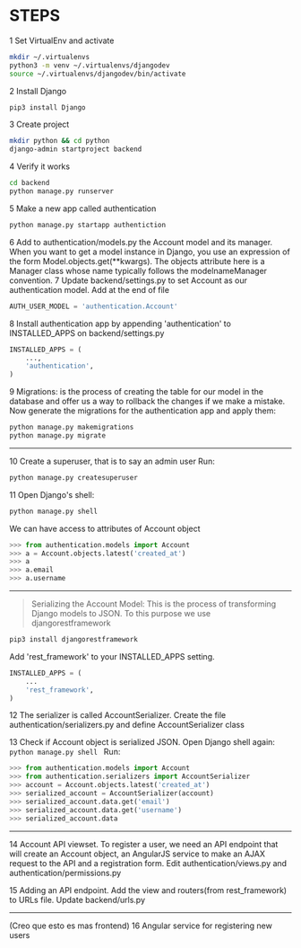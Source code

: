 # STEPS
1 Set VirtualEnv and activate
````bash
mkdir ~/.virtualenvs
python3 -m venv ~/.virtualenvs/djangodev
source ~/.virtualenvs/djangodev/bin/activate
````
2 Install Django
````bash
pip3 install Django
````
3 Create project
````bash
mkdir python && cd python
django-admin startproject backend
````
4 Verify it works
````bash
cd backend
python manage.py runserver
````
5 Make a new app called authentication
````bash
python manage.py startapp authentiction
````
6 Add to authentication/models.py the Account model and its manager.
When you want to get a model instance in Django, you use an expression of the form Model.objects.get(**kwargs). The objects attribute here is a Manager class whose name typically follows the modelnameManager convention.
7 Update backend/settings.py to set Account as our authentication model. Add at the end of file
````python
AUTH_USER_MODEL = 'authentication.Account'
````
8 Install authentication app by appending 'authentication' to INSTALLED_APPS on backend/settings.py
````python
INSTALLED_APPS = (
    ...,
    'authentication',
)
````
9 Migrations: is the process of creating the table for our model in the database and offer us a way to rollback the changes if we make a mistake.
Now generate the migrations for the authentication app and apply them:
````bash
python manage.py makemigrations
python manage.py migrate
````
----
10 Create a superuser, that is to say an admin user
Run:
````bash
python manage.py createsuperuser
````
11 Open Django's shell:
````bash
python manage.py shell
````
We can have access to attributes of Account object
````python
>>> from authentication.models import Account
>>> a = Account.objects.latest('created_at')
>>> a
>>> a.email
>>> a.username
````
----
> Serializing the Account Model:
 This is the process of transforming Django models to JSON.
 To this purpose we use djangorestframework
````bash
pip3 install djangorestframework
````
Add 'rest_framework' to your INSTALLED_APPS setting.
````python
INSTALLED_APPS = (
    ...
    'rest_framework',
)
````

12 The serializer is called AccountSerializer. 
Create the file authentication/serializers.py and define AccountSerializer class

13 Check if Account object is serialized JSON.
Open Django shell again: ````python manage.py shell ````
Run:
````python
>>> from authentication.models import Account
>>> from authentication.serializers import AccountSerializer
>>> account = Account.objects.latest('created_at')
>>> serialized_account = AccountSerializer(account)
>>> serialized_account.data.get('email')
>>> serialized_account.data.get('username')
>>> serialized_account.data
````
----
14 Account API viewset. To register a user, we need an API endpoint that will create an Account object, an AngularJS service to make an AJAX request to the API and a registration form.
Edit authentication/views.py and authentication/permissions.py

15 Adding an API endpoint.
Add the view and routers(from rest_framework) to URLs file. Update backend/urls.py

---
(Creo que esto es mas frontend)
16 Angular service for registering new users
